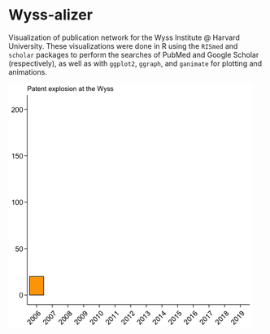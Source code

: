 # Wyss-alizer

Visualization of publication network for the Wyss Institute @ Harvard University. These visualizations were done in R using the `RISmed` and `scholar` packages to perform the searches of PubMed and Google Scholar (respectively), as well as with `ggplot2`, `ggraph`, and `ganimate` for plotting and animations.


![Co-authorship network](res/2019-11-11_animation-patent-explosion-whitebg.gif)
